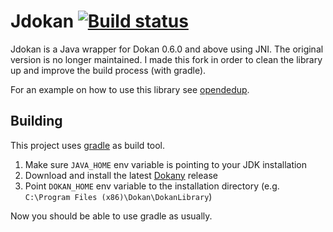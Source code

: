 Jdokan [![Build status](https://ci.appveyor.com/api/projects/status/52nkbt94kirwaxsc/branch/master?svg=true)](https://ci.appveyor.com/project/sherter/jdokan/branch/master)
======

Jdokan is a Java wrapper for Dokan 0.6.0 and above using JNI.
The original version is no longer maintained. I made this fork 
in order to clean the library up and improve the build process (with gradle).

For an example on how to use this library see 
[opendedup](http://code.google.com/p/opendedup/source/browse/trunk/src/org/opendedup/sdfs/windows/fs/WinSDFS.java).

## Building
This project uses [gradle](http://gradle.org/) as build tool.

1. Make sure `JAVA_HOME` env variable is pointing to your JDK installation
2. Download and install the latest [Dokany](https://github.com/Maxhy/dokany/releases) release
3. Point `DOKAN_HOME` env variable to the installation directory 
(e.g. `C:\Program Files (x86)\Dokan\DokanLibrary`)

Now you should be able to use gradle as usually.

